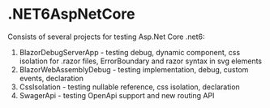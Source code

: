 # .NET6AspNetCore

Consists of several projects for testing Asp.Net Core .net6: 
1. BlazorDebugServerApp - testing debug, dynamic component, css isolation for .razor files, ErrorBoundary and razor syntax in svg elements
2. BlazorWebAssemblyDebug - testing implementation, debug, custom events, declaration
3. CssIsolation - testing nullable reference, css isolation, declaration 
4. SwagerApi - testing OpenApi support and new routing API
